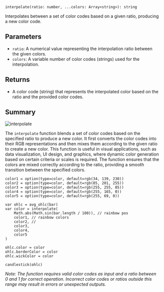 `interpolate(ratio: number, ...colors: Array<string>): string`

Interpolates between a set of color codes based on a given ratio, producing a new color code.

## Parameters

- `ratio`: A numerical value representing the interpolation ratio between the given colors.
- `colors`: A variable number of color codes (strings) used for the interpolation.

## Returns

- A color code (string) that represents the interpolated color based on the ratio and the provided color codes.

## Summary

![interpolate](https://i.imgur.com/HFJpc0J.png)

The `interpolate` function blends a set of color codes based on the specified ratio to produce a new color. It first converts the color codes into their RGB representations and then mixes them according to the given ratio to create a new color. This function is useful in visual applications, such as data visualization, UI design, and graphics, where dynamic color generation based on certain criteria or scales is required. The function ensures that the colors are mixed correctly according to the ratio, providing a smooth transition between the specified colors.

```
color1 = option(type=color, default=rgb(34, 139, 230))
color2 = option(type=color, default=rgb(85, 201, 255))
color3 = option(type=color, default=rgb(255, 255, 85))
color4 = option(type=color, default=rgb(255, 165, 0))
color5 = option(type=color, default=rgb(255, 69, 0))

var ohlc = avg_ohlc(bar)
var color = interpolate(
    Math.abs(Math.sin(bar.length / 100)), // rainbow pos
    color1, // rainbow colors
    color2, //
    color3,
    color4,
    color5
)

ohlc.color = color
ohlc.borderColor = color
ohlc.wickColor = color

candlestick(ohlc)
```

*Note: The function requires valid color codes as input and a ratio between 0 and 1 for correct operation. Incorrect color codes or ratios outside this range may result in errors or unexpected outputs.*